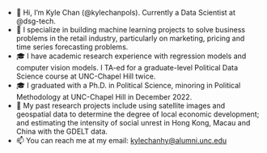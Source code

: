 - 👋 Hi, I’m Kyle Chan (@kylechanpols). Currently a Data Scientist at @dsg-tech.
- 👀 I specialize in building machine learning projects to solve business problems in the retail industry, particularly on marketing, pricing and time series forecasting problems.
- 🎓 I have academic research experience with regression models and computer vision models. I TA-ed for a graduate-level Political Data Science course at UNC-Chapel Hill twice.
- 🎓 I graduated with a Ph.D. in Political Science, minoring in Political Methodology at UNC-Chapel Hill in December 2022.
- 👀 My past research projects include using satellite images and geospatial data to determine the degree of local economic development; and estimating the intensity of social unrest in Hong Kong, Macau and China with the GDELT data.
- 📫 You can reach me at my email: kylechanhy@alumni.unc.edu

<!---
kylechanpols/kylechanpols is a ✨ special ✨ repository because its `README.md` (this file) appears on your GitHub profile.
You can click the Preview link to take a look at your changes.
--->
